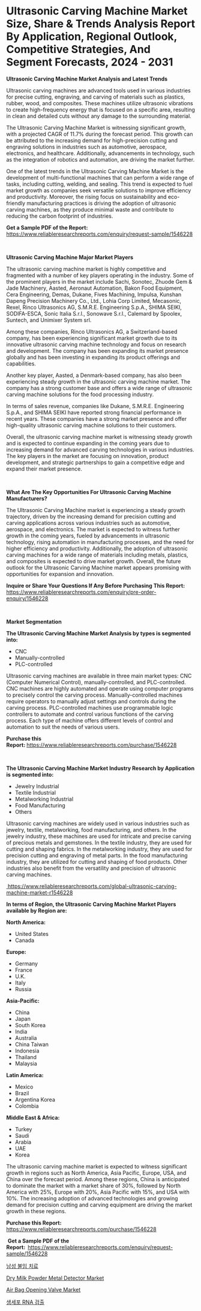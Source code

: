<p><h1>Ultrasonic Carving Machine Market Size, Share & Trends Analysis Report By Application, Regional Outlook, Competitive Strategies, And Segment Forecasts, 2024 - 2031</h1></p><p><strong>Ultrasonic Carving Machine Market Analysis and Latest Trends</strong></p>
<p><p>Ultrasonic carving machines are advanced tools used in various industries for precise cutting, engraving, and carving of materials such as plastics, rubber, wood, and composites. These machines utilize ultrasonic vibrations to create high-frequency energy that is focused on a specific area, resulting in clean and detailed cuts without any damage to the surrounding material. </p><p>The Ultrasonic Carving Machine Market is witnessing significant growth, with a projected CAGR of 11.7% during the forecast period. This growth can be attributed to the increasing demand for high-precision cutting and engraving solutions in industries such as automotive, aerospace, electronics, and healthcare. Additionally, advancements in technology, such as the integration of robotics and automation, are driving the market further.</p><p>One of the latest trends in the Ultrasonic Carving Machine Market is the development of multi-functional machines that can perform a wide range of tasks, including cutting, welding, and sealing. This trend is expected to fuel market growth as companies seek versatile solutions to improve efficiency and productivity. Moreover, the rising focus on sustainability and eco-friendly manufacturing practices is driving the adoption of ultrasonic carving machines, as they produce minimal waste and contribute to reducing the carbon footprint of industries.</p></p>
<p><strong>Get a Sample PDF of the Report:&nbsp;</strong> <a href="https://www.reliableresearchreports.com/enquiry/request-sample/1546228">https://www.reliableresearchreports.com/enquiry/request-sample/1546228</a></p>
<p>&nbsp;</p>
<p><strong>Ultrasonic Carving Machine Major Market Players</strong></p>
<p><p>The ultrasonic carving machine market is highly competitive and fragmented with a number of key players operating in the industry. Some of the prominent players in the market include Sachi, Sonotec, Zhuode Gem & Jade Machinery, Aasted, Aeronaut Automation, Bakon Food Equipment, Cera Engineering, Demas, Dukane, Fives Machining, Impulsa, Kunshan Dapeng Precision Machinery Co., Ltd., Lohia Corp Limited, Mecasonic, Rexel, Rinco Ultrasonics AG, S.M.R.E. Engineering S.p.A., SHIMA SEIKI, SODIFA-ESCA, Sonic Italia S.r.l., Sonowave S.r.l., Calemard by Spoolex, Suntech, and Unimixer System srl.</p><p>Among these companies, Rinco Ultrasonics AG, a Switzerland-based company, has been experiencing significant market growth due to its innovative ultrasonic carving machine technology and focus on research and development. The company has been expanding its market presence globally and has been investing in expanding its product offerings and capabilities.</p><p>Another key player, Aasted, a Denmark-based company, has also been experiencing steady growth in the ultrasonic carving machine market. The company has a strong customer base and offers a wide range of ultrasonic carving machine solutions for the food processing industry.</p><p>In terms of sales revenue, companies like Dukane, S.M.R.E. Engineering S.p.A., and SHIMA SEIKI have reported strong financial performance in recent years. These companies have a strong market presence and offer high-quality ultrasonic carving machine solutions to their customers.</p><p>Overall, the ultrasonic carving machine market is witnessing steady growth and is expected to continue expanding in the coming years due to increasing demand for advanced carving technologies in various industries. The key players in the market are focusing on innovation, product development, and strategic partnerships to gain a competitive edge and expand their market presence.</p></p>
<p>&nbsp;</p>
<p><strong>What Are The Key Opportunities For Ultrasonic Carving Machine Manufacturers?</strong></p>
<p><p>The Ultrasonic Carving Machine market is experiencing a steady growth trajectory, driven by the increasing demand for precision cutting and carving applications across various industries such as automotive, aerospace, and electronics. The market is expected to witness further growth in the coming years, fueled by advancements in ultrasonic technology, rising automation in manufacturing processes, and the need for higher efficiency and productivity. Additionally, the adoption of ultrasonic carving machines for a wide range of materials including metals, plastics, and composites is expected to drive market growth. Overall, the future outlook for the Ultrasonic Carving Machine market appears promising with opportunities for expansion and innovation.</p></p>
<p><strong>Inquire or Share Your Questions If Any Before Purchasing This Report:</strong> <a href="https://www.reliableresearchreports.com/enquiry/pre-order-enquiry/1546228">https://www.reliableresearchreports.com/enquiry/pre-order-enquiry/1546228</a></p>
<p>&nbsp;</p>
<p><strong>Market Segmentation</strong></p>
<p><strong>The Ultrasonic Carving Machine Market Analysis by types is segmented into:</strong></p>
<p><ul><li>CNC</li><li>Manually-controlled</li><li>PLC-controlled</li></ul></p>
<p><p>Ultrasonic carving machines are available in three main market types: CNC (Computer Numerical Control), manually-controlled, and PLC-controlled. CNC machines are highly automated and operate using computer programs to precisely control the carving process. Manually-controlled machines require operators to manually adjust settings and controls during the carving process. PLC-controlled machines use programmable logic controllers to automate and control various functions of the carving process. Each type of machine offers different levels of control and automation to suit the needs of various users.</p></p>
<p><strong>Purchase this Report:&nbsp;</strong><a href="https://www.reliableresearchreports.com/purchase/1546228">https://www.reliableresearchreports.com/purchase/1546228</a></p>
<p>&nbsp;</p>
<p><strong>The Ultrasonic Carving Machine Market Industry Research by Application is segmented into:</strong></p>
<p><ul><li>Jewelry Industrial</li><li>Textile Industrial</li><li>Metalworking Industrial</li><li>Food Manufacturing</li><li>Others</li></ul></p>
<p><p>Ultrasonic carving machines are widely used in various industries such as jewelry, textile, metalworking, food manufacturing, and others. In the jewelry industry, these machines are used for intricate and precise carving of precious metals and gemstones. In the textile industry, they are used for cutting and shaping fabrics. In the metalworking industry, they are used for precision cutting and engraving of metal parts. In the food manufacturing industry, they are utilized for cutting and shaping of food products. Other industries also benefit from the versatility and precision of ultrasonic carving machines.</p></p>
<p><a href="https://www.reliableresearchreports.com/global-ultrasonic-carving-machine-market-r1546228">&nbsp;https://www.reliableresearchreports.com/global-ultrasonic-carving-machine-market-r1546228</a></p>
<p><strong>In terms of Region, the Ultrasonic Carving Machine Market Players available by Region are:</strong></p>
<p>
    <p> <strong> North America: </strong>
        <ul>
            <li>United States</li>
            <li>Canada</li>
        </ul>
        </p> 
    <p> <strong> Europe: </strong>
        <ul>
            <li>Germany</li>
            <li>France</li>
            <li>U.K.</li>
            <li>Italy</li>
            <li>Russia</li>
        </ul>
        </p> 
    <p> <strong> Asia-Pacific: </strong>
        <ul>
            <li>China</li>
            <li>Japan</li>
            <li>South Korea</li>
            <li>India</li>
            <li>Australia</li>
            <li>China Taiwan</li>
            <li>Indonesia</li>
            <li>Thailand</li>
            <li>Malaysia</li>
        </ul>
        </p> 
    <p> <strong> Latin America: </strong>
        <ul>
            <li>Mexico</li>
            <li>Brazil</li>
            <li>Argentina Korea</li>
            <li>Colombia</li>
        </ul>
        </p> 
    <p> <strong> Middle East & Africa: </strong>
        <ul>
            <li>Turkey</li>
            <li>Saudi</li>
            <li>Arabia</li>
            <li>UAE</li>
            <li>Korea</li>
        </ul>
    </p>
    </p>
<p><p>The ultrasonic carving machine market is expected to witness significant growth in regions such as North America, Asia Pacific, Europe, USA, and China over the forecast period. Among these regions, China is anticipated to dominate the market with a market share of 30%, followed by North America with 25%, Europe with 20%, Asia Pacific with 15%, and USA with 10%. The increasing adoption of advanced technologies and growing demand for precision cutting and carving equipment are driving the market growth in these regions.</p></p>
<p><strong>Purchase this Report: </strong><a href="https://www.reliableresearchreports.com/purchase/1546228">https://www.reliableresearchreports.com/purchase/1546228</a></p>
<p>&nbsp;<strong>Get a Sample PDF of the Report:&nbsp;&nbsp;</strong><a href="https://www.reliableresearchreports.com/enquiry/request-sample/1546228">https://www.reliableresearchreports.com/enquiry/request-sample/1546228</a></p>
<p><strong></strong></p>
<p><p><a href="https://github.com/laholand/Market-Research-Report-List-3/blob/main/688296736429.md">남성 불임 치료</a></p><p><a href="https://github.com/nicholepatriciadoylenwnrjr0/Market-Research-Report-List-2/blob/main/dry-milk-powder-metal-detector-market.md">Dry Milk Powder Metal Detector Market</a></p><p><a href="https://github.com/gamblestampleyjenny50m5sl6/Market-Research-Report-List-2/blob/main/air-bag-opening-valve-market.md">Air Bag Opening Valve Market</a></p><p><a href="https://github.com/rcabello548/Market-Research-Report-List-1/blob/main/138179936428.md">생세포 RNA 검출</a></p></p>